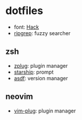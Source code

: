 # dotfiles

- font: [Hack][]
- [ripgrep][]: fuzzy searcher

## zsh

- [zplug][]: plugin manager
- [starship][]: prompt
- [asdf][]: version manager

## neovim

- [vim-plug][]: plugin manager

[Hack]: https://sourcefoundry.org/hack/
[zplug]: https://github.com/zplug/zplug/
[starship]: https://starship.rs/
[asdf]: https://asdf-vm.com/
[vim-plug]: https://github.com/junegunn/vim-plug/
[ripgrep]: https://github.com/BurntSushi/ripgrep/
